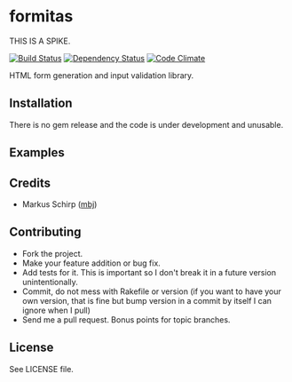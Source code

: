 formitas
========

THIS IS A SPIKE.

[![Build Status](https://secure.travis-ci.org/zaidan/formitas.png?branch=master)](http://travis-ci.org/zaidan/formitas)
[![Dependency Status](https://gemnasium.com/zaidan/formitas.png)](https://gemnasium.com/zaidan/formitas)
[![Code Climate](https://codeclimate.com/badge.png)](https://codeclimate.com/github/zaidan/formitas)

HTML form generation and input validation library.

Installation
------------

There is no gem release and the code is under development and unusable.

Examples
--------

Credits
-------

* Markus Schirp ([mbj](https://github.com/mbj))

Contributing
-------------

* Fork the project.
* Make your feature addition or bug fix.
* Add tests for it. This is important so I don't break it in a
  future version unintentionally.
* Commit, do not mess with Rakefile or version
  (if you want to have your own version, that is fine but bump version in a commit by itself I can ignore when I pull)
* Send me a pull request. Bonus points for topic branches.

License
-------

See LICENSE file.
